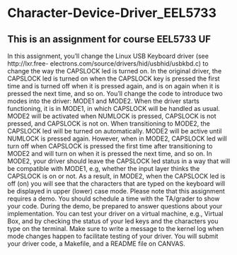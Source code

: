 # Character-Device-Driver_EEL5733

This is an assignment for course EEL5733 UF
--------------------------------------------------------------------------------------------------------------------------------
In this assignment, you’ll change the Linux USB Keyboard driver (see http://lxr.free-
electrons.com/source/drivers/hid/usbhid/usbkbd.c) to change the way the CAPSLOCK led is
turned on.
In the original driver, the CAPSLOCK led is turned on when the CAPSLOCK key is pressed the first
time and is turned off when it is pressed again, and is on again when it is pressed the next time,
and so on. You’ll change the code to introduce two modes into the driver: MODE1 and MODE2.
When the driver starts functioning, it is in MODE1, in which CAPSLOCK will be handled as usual.
MODE2 will be activated when NUMLOCK is pressed, CAPSLOCK is not pressed, and CAPSLOCK
is not on. When transitioning to MODE2, the CAPSLOCK led will be turned on automatically.
MODE2 will be active until NUMLOCK is pressed again.
However, when in MODE2, CAPSLOCK led will turn off when CAPSLOCK is pressed the first time
after transitioning to MODE2 and will turn on when it is pressed the next time, and so on. In
MODE2, your driver should leave the CAPSLOCK led status in a way that will be compatible with
MODE1, e.g, whether the input layer thinks the CAPSLOCK is on or not. As a result, in MODE2,
when the CAPSLOCK led is off (on) you will see that the characters that are typed on the
keyboard will be displayed in upper (lower) case mode.
Please note that this assignment requires a demo. You should schedule a time with the
TA/grader to show your code. During the demo, be prepared to answer questions about your
implementation. You can test your driver on a virtual machine, e.g., Virtual Box, and by
checking the status of your led keys and the characters you type on the terminal. Make sure to
write a message to the kernel log when mode changes happen to facilitate testing of your
driver.
You will submit your driver code, a Makefile, and a README file on CANVAS.
